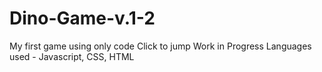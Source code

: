 # Dino-Game-v.1-2
My first game using only code
Click to jump 
Work in Progress
Languages used - Javascript, CSS, HTML
